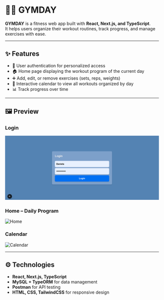 # 🏋️‍♀️ GYMDAY

**GYMDAY** is a fitness web app built with **React, Next.js, and TypeScript**.  
It helps users organize their workout routines, track progress, and manage exercises with ease.  

---

## ✨ Features
- 🔑 User authentication for personalized access  
- 🏠 Home page displaying the workout program of the current day  
- ➕ Add, edit, or remove exercises (sets, reps, weights)  
- 📅 Interactive calendar to view all workouts organized by day  
- 📊 Track progress over time  

---

## 🖼️ Preview

### Login  
![Login](public/screenshots/login.png)

### Home – Daily Program  
![Home](/screenshots/home.png)  

### Calendar  
![Calendar](/screenshots/calendar.png)

---

## ⚙️ Technologies
- **React, Next.js, TypeScript**  
- **MySQL + TypeORM** for data management  
- **Postman** for API testing  
- **HTML, CSS, TailwindCSS** for responsive design  
